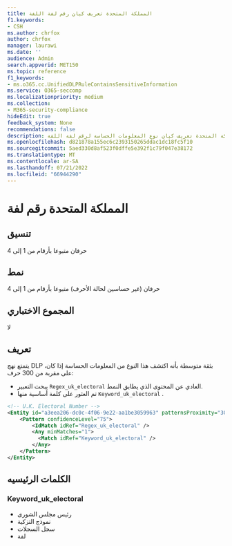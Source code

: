 ```yaml
---
title: المملكة المتحدة تعريف كيان رقم لفة اللفة
f1.keywords:
- CSH
ms.author: chrfox
author: chrfox
manager: laurawi
ms.date: ''
audience: Admin
search.appverid: MET150
ms.topic: reference
f1_keywords:
- ms.o365.cc.UnifiedDLPRuleContainsSensitiveInformation
ms.service: O365-seccomp
ms.localizationpriority: medium
ms.collection:
- M365-security-compliance
hideEdit: true
feedback_system: None
recommendations: false
description: المملكة المتحدة تعريف كيان نوع المعلومات الحساسة لرقم لفة اللفة.
ms.openlocfilehash: d821878a155ec6c2393150265ddac1dc18fc5f10
ms.sourcegitcommit: 5aed330d8af523f0dffe5e392f1c79f047e38172
ms.translationtype: MT
ms.contentlocale: ar-SA
ms.lasthandoff: 07/21/2022
ms.locfileid: "66944290"
---
```

# <a name="uk-electoral-roll-number"></a>المملكة المتحدة رقم لفة

## <a name="format"></a>تنسيق

حرفان متبوعا بأرقام من 1 إلى 4

## <a name="pattern"></a>نمط

حرفان (غير حساسين لحالة الأحرف) متبوعا بأرقام من 1 إلى 4

## <a name="checksum"></a>المجموع الاختباري

لا

## <a name="definition"></a>تعريف

يتمتع نهج DLP بثقة متوسطة بأنه اكتشف هذا النوع من المعلومات الحساسة إذا كان، على مقربة من 300 حرف:

- يبحث التعبير `Regex_uk_electoral` العادي عن المحتوى الذي يطابق النمط.
- تم العثور على كلمة أساسية منها `Keyword_uk_electoral` .

```xml
<!-- U.K. Electoral Number -->
<Entity id="a3eea206-dc0c-4f06-9e22-aa1be3059963" patternsProximity="300" recommendedConfidence="75">
    <Pattern confidenceLevel="75">
        <IdMatch idRef="Regex_uk_electoral" />
        <Any minMatches="1">
          <Match idRef="Keyword_uk_electoral" />
        </Any>
    </Pattern>
</Entity>
```

## <a name="keywords"></a>الكلمات الرئيسيه

### <a name="keyword_uk_electoral"></a>Keyword_uk_electoral

- رئيس مجلس الشورى
- نموذج التزكية
- سجل السجلات
- لفة
